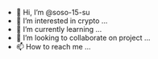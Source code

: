 - 👋 Hi, I’m @soso-15-su
- 👀 I’m interested in crypto ...
- 🌱 I’m currently learning ...
- 💞️ I’m looking to collaborate on project ...
- 📫 How to reach me ...

<!---
soso-15-su/soso-15-su is a ✨ special ✨ repository because its `README.md` (this file) appears on your GitHub profile.
You can click the Preview link to take a look at your changes.
--->
